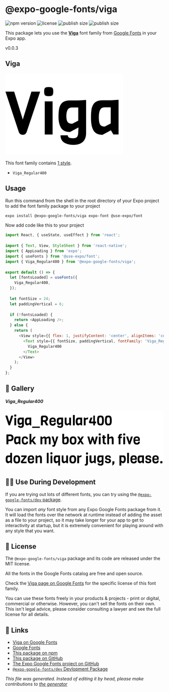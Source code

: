 # @expo-google-fonts/viga

![npm version](https://flat.badgen.net/npm/v/@expo-google-fonts/viga)
![license](https://flat.badgen.net/github/license/expo/google-fonts)
![publish size](https://flat.badgen.net/packagephobia/install/@expo-google-fonts/viga)
![publish size](https://flat.badgen.net/packagephobia/publish/@expo-google-fonts/viga)

This package lets you use the [**Viga**](https://fonts.google.com/specimen/Viga) font family from [Google Fonts](https://fonts.google.com/) in your Expo app.

v0.0.3

## Viga

![Viga](./font-family.png)

This font family contains [1 style](#gallery).

- `Viga_Regular400`

## Usage

Run this command from the shell in the root directory of your Expo project to add the font family package to your project
```sh
expo install @expo-google-fonts/viga expo-font @use-expo/font
```

Now add code like this to your project
```js
import React, { useState, useEffect } from 'react';

import { Text, View, StyleSheet } from 'react-native';
import { AppLoading } from 'expo';
import { useFonts } from '@use-expo/font';
import { Viga_Regular400 } from '@expo-google-fonts/viga';

export default () => {
  let [fontsLoaded] = useFonts({
    Viga_Regular400,
  });

  let fontSize = 24;
  let paddingVertical = 6;

  if (!fontsLoaded) {
    return <AppLoading />;
  } else {
    return (
      <View style={{ flex: 1, justifyContent: 'center', alignItems: 'center' }}>
        <Text style={{ fontSize, paddingVertical, fontFamily: 'Viga_Regular400' }}>
          Viga_Regular400
        </Text>
      </View>
    );
  }
};

```

## 🔡 Gallery

##### Viga_Regular400
![Viga_Regular400](./d85fc50295193b5956d4737878484d6ec2b1681053e75a2c986238285e1ac681.ttf.png)


## 👩‍💻 Use During Development

If you are trying out lots of different fonts, you can try using the [`@expo-google-fonts/dev` package](https://github.com/expo/google-fonts/tree/master/font-packages/dev#readme).

You can import *any* font style from any Expo Google Fonts package from it. It will load the fonts
over the network at runtime instead of adding the asset as a file to your project, so it may take longer
for your app to get to interactivity at startup, but it is extremely convenient
for playing around with any style that you want.

## 📖 License

The `@expo-google-fonts/viga` package and its code are released under the MIT license.

All the fonts in the Google Fonts catalog are free and open source.

Check the [Viga page on Google Fonts](https://fonts.google.com/specimen/Viga) for the specific license of this font family.

You can use these fonts freely in your products & projects - print or digital, commercial or otherwise. However, you can't sell the fonts on their own. This isn't legal advice, please consider consulting a lawyer and see the full license for all details.

## 🔗 Links

- [Viga on Google Fonts](https://fonts.google.com/specimen/Viga)
- [Google Fonts](https://fonts.google.com/)
- [This package on npm](https://www.npmjs.com/package/@expo-google-fonts/viga)
- [This package on GitHub](https://github.com/expo/google-fonts/tree/master/font-packages/viga)
- [The Expo Google Fonts project on GitHub](https://github.com/expo/google-fonts)
- [`@expo-google-fonts/dev` Devlopment Package](https://github.com/expo/google-fonts/tree/master/font-packages/dev)


*This file was generated. Instead of editing it by head, please make contributions to [the generator](https://github.com/expo/google-fonts/tree/master/packages/generator)*
